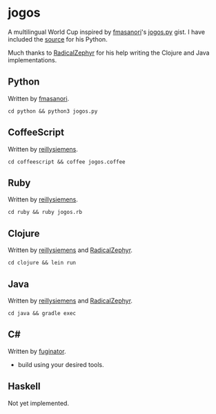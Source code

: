 jogos
=====

A multilingual World Cup inspired by [fmasanori]'s [jogos.py] gist.
I have included the [source](/python/jogos.py) for his Python.

Much thanks to [RadicalZephyr] for his help writing the Clojure and Java implementations.

Python
------

Written by [fmasanori].
```
cd python && python3 jogos.py
```

CoffeeScript
------------

Written by [reillysiemens].
```
cd coffeescript && coffee jogos.coffee
```

Ruby
----

Written by [reillysiemens].
```
cd ruby && ruby jogos.rb
```

Clojure
-------

Written by [reillysiemens] and [RadicalZephyr].
```
cd clojure && lein run
```

Java
----

Written by [reillysiemens] and [RadicalZephyr].
```
cd java && gradle exec
```

C#
--

Written by [fuginator].
* build using your desired tools.

Haskell
-------

Not yet implemented.

[fmasanori]: https://github.com/fmasanori
[jogos.py]: https://gist.github.com/fmasanori/1288160dad16cc473a53
[RadicalZephyr]: https://github.com/RadicalZephyr
[reillysiemens]: https://github.com/reillysiemens
[fuginator]: https://github.com/fuginator